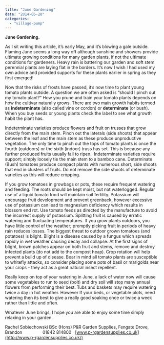 ```yaml
---
title: "June Gardening"
date: "2014-05-28"
categories: 
  - "village-pump"
---
```


**June Gardening.**

As I sit writing this article, it’s early May, and it’s blowing a gale outside. Flaming June seems a long way off although sunshine and showers provide ultimate growing conditions for many garden plants, if not the ultimate conditions for gardeners. Heavy rain is battering our garden and soft stem perennial plants are laying flat in the borders. It’s now I wish I had used my own advice and provided supports for these plants earlier in spring as they first emerged!

Now that the risks of frosts have passed, it’s now time to plant young tomato plants outside. A question we are often asked is “should I pinch out my tomato plant?” How you prune and train your tomato plants depends on how the cultivar naturally grows. There are two main growth habits termed as **indeterminate** (also called vine or cordon) or **determinate** (or bush). When you buy seeds or young plants check the label to see what growth habit the plant has.

Indeterminate varieties produce flowers and fruit on trusses that grow directly from the main stem. Pinch out the laterals (side shoots) that appear between the leaf and the main stem as these produce unproductive vegetation. The only time to pinch out the tops of tomato plants is once the fourth (outdoors) or the sixth (indoor) truss has set. This is because any further produced fruits usually fail to ripen.  Indeterminate varieties require support; simply loosely tie the main stem to a bamboo cane. Determinate (Bush) tomatoes produce compact plants with numerous short, side shoots that end in clusters of fruits. Do not remove the side shoots of determinate varieties as this will reduce cropping.

If you grow tomatoes in growbags or pots, these require frequent watering and feeding. The roots should be kept moist, but not waterlogged. Regular use of a liquid tomato food will maintain soil fertility. Potassium will encourage fruit development and prevent greenback, however excessive use of potassium can lead to magnesium deficiency which results in blossom end rot. Use tomato feeds as directed by the manufacture to avoid the incorrect supply of potassium. Splitting fruit is caused by erratic watering and fluctuating temperatures. If you grow plants outdoors, you have little control of the weather; promptly picking fruit in periods of heavy rain reduces losses. The biggest threat to outdoor grown tomatoes (and potatoes) is blight. Blight is a disease caused by a fungus which spreads rapidly in wet weather causing decay and collapse. At the first signs of blight, brown patches appear on both fruit and stems, remove and destroy infected plants (do not add to the compost heap). Crop rotation will help prevent a build up of disease. Bear in mind all tomato plants are susceptible to whitefly attacks, so consider placing some pots of basil or marigolds near your crops - they act as a great natural insect repellent.

Really keep on top of your watering in June, a lack of water now will cause some vegetables to run to seed (bolt) and dry soil will stop many annual flowers from performing their best. Tubs and baskets may require watering twice a day in hot weather. However If your beds, or vegetable plots, need watering then its best to give a really good soaking once or twice a week rather than little and often.

Whatever June brings, I hope you are able to enjoy some time simply relaxing in your garden.

Rachel Sobiechowski BSc (Hons) P&R Garden Supplies, Fengate Drove, Brandon                 01842 814800   [www.p-rgardensupplies.co.uk](http://www.p-rgardensupplies.co.uk/)

